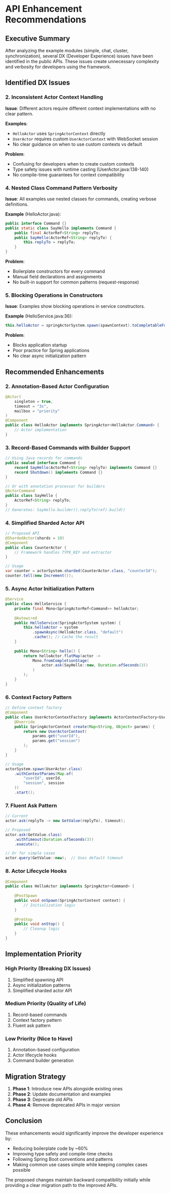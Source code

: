 # API Enhancement Recommendations

## Executive Summary
After analyzing the example modules (simple, chat, cluster, synchronization), several DX (Developer Experience) issues have been identified in the public APIs. These issues create unnecessary complexity and verbosity for developers using the framework.

## Identified DX Issues

### 2. Inconsistent Actor Context Handling
**Issue**: Different actors require different context implementations with no clear pattern.

**Examples**:
- `HelloActor` uses `SpringActorContext` directly
- `UserActor` requires custom `UserActorContext` with WebSocket session
- No clear guidance on when to use custom contexts vs default

**Problem**: 
- Confusing for developers when to create custom contexts
- Type safety issues with runtime casting (UserActor.java:138-140)
- No compile-time guarantees for context compatibility

### 4. Nested Class Command Pattern Verbosity
**Issue**: All examples use nested classes for commands, creating verbose definitions.

**Example** (HelloActor.java):
```java
public interface Command {}
public static class SayHello implements Command {
    public final ActorRef<String> replyTo;
    public SayHello(ActorRef<String> replyTo) {
        this.replyTo = replyTo;
    }
}
```

**Problem**:
- Boilerplate constructors for every command
- Manual field declarations and assignments
- No built-in support for common patterns (request-response)

### 5. Blocking Operations in Constructors
**Issue**: Examples show blocking operations in service constructors.

**Example** (HelloService.java:36):
```java
this.helloActor = springActorSystem.spawn(spawnContext).toCompletableFuture().join();
```

**Problem**:
- Blocks application startup
- Poor practice for Spring applications
- No clear async initialization pattern


## Recommended Enhancements

### 2. Annotation-Based Actor Configuration
```java
@Actor(
    singleton = true,
    timeout = "3s",
    mailbox = "priority"
)
@Component
public class HelloActor implements SpringActor<HelloActor.Command> {
    // Actor implementation
}
```

### 3. Record-Based Commands with Builder Support
```java
// Using Java records for commands
public sealed interface Command {
    record SayHello(ActorRef<String> replyTo) implements Command {}
    record Shutdown() implements Command {}
}

// Or with annotation processor for builders
@ActorCommand
public class SayHello {
    ActorRef<String> replyTo;
}
// Generates: SayHello.builder().replyTo(ref).build()
```

### 4. Simplified Sharded Actor API
```java
// Proposed API
@ShardedActor(shards = 10)
@Component
public class CounterActor {
    // Framework handles TYPE_KEY and extractor
}

// Usage
var counter = actorSystem.sharded(CounterActor.class, "counterId");
counter.tell(new Increment());
```

### 5. Async Actor Initialization Pattern
```java
@Service
public class HelloService {
    private final Mono<SpringActorRef<Command>> helloActor;
    
    @Autowired
    public HelloService(SpringActorSystem system) {
        this.helloActor = system
            .spawnAsync(HelloActor.class, "default")
            .cache(); // Cache the result
    }
    
    public Mono<String> hello() {
        return helloActor.flatMap(actor -> 
            Mono.fromCompletionStage(
                actor.ask(SayHello::new, Duration.ofSeconds(3))
            )
        );
    }
}
```

### 6. Context Factory Pattern
```java
// Define context factory
@Component
public class UserActorContextFactory implements ActorContextFactory<UserActor> {
    @Override
    public SpringActorContext create(Map<String, Object> params) {
        return new UserActorContext(
            params.get("userId"),
            params.get("session")
        );
    }
}

// Usage
actorSystem.spawn(UserActor.class)
    .withContextParams(Map.of(
        "userId", userId,
        "session", session
    ))
    .start();
```

### 7. Fluent Ask Pattern
```java
// Current
actor.ask(replyTo -> new GetValue(replyTo), timeout);

// Proposed
actor.ask(GetValue.class)
    .withTimeout(Duration.ofSeconds(3))
    .execute();

// Or for simple cases
actor.query(GetValue::new);  // Uses default timeout
```

### 8. Actor Lifecycle Hooks
```java
@Component
public class HelloActor implements SpringActor<Command> {
    
    @PostSpawn
    public void onSpawn(SpringActorContext context) {
        // Initialization logic
    }
    
    @PreStop
    public void onStop() {
        // Cleanup logic
    }
}
```

## Implementation Priority

### High Priority (Breaking DX Issues)
1. Simplified spawning API
2. Async initialization patterns
3. Simplified sharded actor API

### Medium Priority (Quality of Life)
1. Record-based commands
2. Context factory pattern
3. Fluent ask pattern

### Low Priority (Nice to Have)
1. Annotation-based configuration
2. Actor lifecycle hooks
3. Command builder generation

## Migration Strategy

1. **Phase 1**: Introduce new APIs alongside existing ones
2. **Phase 2**: Update documentation and examples
3. **Phase 3**: Deprecate old APIs
4. **Phase 4**: Remove deprecated APIs in major version

## Conclusion

These enhancements would significantly improve the developer experience by:
- Reducing boilerplate code by ~60%
- Improving type safety and compile-time checks
- Following Spring Boot conventions and patterns
- Making common use cases simple while keeping complex cases possible

The proposed changes maintain backward compatibility initially while providing a clear migration path to the improved APIs.
